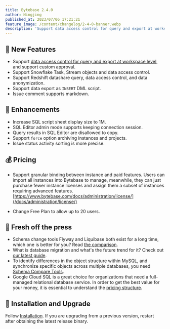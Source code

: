 ```yaml
---
title: Bytebase 2.4.0
author: Ningjing
published_at: 2023/07/06 17:21:21
feature_image: /content/changelog/2-4-0-banner.webp
description: 'Support data access control for query and export at workspace level, and support custom approval'
---
```


## 🚀 New Features

- Support [data access control for query and export at workspace level](/docs/security/data-access-control/), and support custom approval.
- Support Snowflake Task, Stream objects and data access control.
- Support Redshift datashare query, data access control, and data anonymization.
- Support data export as `INSERT` DML script.
- Issue comment supports markdown.

## 🎄 Enhancements

- Increase SQL script sheet display size to 1M.
- SQL Editor admin mode supports keeping connection session.
- Query results in SQL Editor are disallowed to copy.
- Support `force` option archiving instances and projects.
- Issue status activity sorting is more precise.

## 💰 Pricing
- Support granular binding between instance and paid features. Users can import all instances into Bytebase to manage, meanwhile, they can just purchase fewer instance licenses and assign them a subset of instances requiring advanced features. [https://www.bytebase.com/docs/administration/license/](/docs/administration/license/)

- Change Free Plan to allow up to 20 users.

## 📰 Fresh off the press
- Schema change tools Flyway and Liquibase both exist for a long time, which one is better for you? Read [the comparison](/blog/flyway-vs-liquibase/).
- What is database migration and what's the future trend for it? Check out [our latest guide](/blog/what-is-database-migration/). 
- To identify differences in the object structure within MySQL, and synchronize specific objects across multiple databases, you need [Schema Compare Tools](/blog/top-mysql-schema-compare-tools-2023/).
- Google Cloud SQL is a great choice for organizations that need a full-managed relational database service. In order to get the best value for your money, it is essential to understand the [pricing structure](/blog/understanding-google-cloud-sql-pricing/).
  
## 📕 Installation and Upgrade

Follow [Installation](/docs/get-started/self-host). If you are upgrading from a previous version, restart after obtaining the latest release binary.
